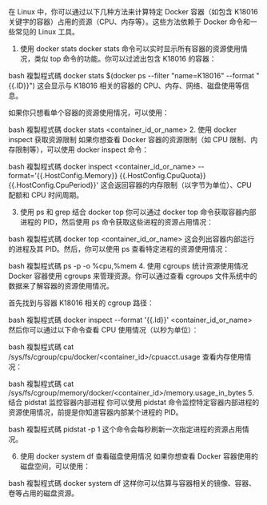 在 Linux 中，你可以通过以下几种方法来计算特定 Docker 容器（如包含 K18016 关键字的容器）占用的资源（CPU、内存等）。这些方法依赖于 Docker 命令和一些常见的 Linux 工具。

1. 使用 docker stats
docker stats 命令可以实时显示所有容器的资源使用情况，类似 top 命令的功能。你可以过滤出包含 K18016 的容器：

bash
複製程式碼
docker stats $(docker ps --filter "name=K18016" --format "{{.ID}}")
这会显示与 K18016 相关的容器的 CPU、内存、网络、磁盘使用等信息。

如果你只想看单个容器的资源使用情况，可以使用：

bash
複製程式碼
docker stats <container_id_or_name>
2. 使用 docker inspect 获取资源限制
如果你想查看 Docker 容器的资源限制（如 CPU 限制、内存限制等），可以使用 docker inspect 命令：

bash
複製程式碼
docker inspect <container_id_or_name> --format='{{.HostConfig.Memory}} {{.HostConfig.CpuQuota}} {{.HostConfig.CpuPeriod}}'
这会返回容器的内存限制（以字节为单位）、CPU 配额和 CPU 时间周期。

3. 使用 ps 和 grep 结合 docker top
你可以通过 docker top 命令获取容器内部进程的 PID，然后使用 ps 命令获取这些进程的资源占用情况：

bash
複製程式碼
docker top <container_id_or_name>
这会列出容器内部运行的进程及其 PID。然后，你可以使用 ps 查看特定进程的资源使用情况：

bash
複製程式碼
ps -p <pid> -o %cpu,%mem
4. 使用 cgroups 统计资源使用情况
Docker 容器使用 cgroups 来管理资源。你可以通过查看 cgroups 文件系统中的数据来了解容器的资源使用情况。

首先找到与容器 K18016 相关的 cgroup 路径：

bash
複製程式碼
docker inspect --format '{{.Id}}' <container_id_or_name>
然后你可以通过以下命令查看 CPU 使用情况（以秒为单位）：

bash
複製程式碼
cat /sys/fs/cgroup/cpu/docker/<container_id>/cpuacct.usage
查看内存使用情况：

bash
複製程式碼
cat /sys/fs/cgroup/memory/docker/<container_id>/memory.usage_in_bytes
5. 结合 pidstat 监控容器内部进程
你可以使用 pidstat 命令监控特定容器内部进程的资源使用情况，前提是你知道容器内部某个进程的 PID。

bash
複製程式碼
pidstat -p <pid> 1
这个命令会每秒刷新一次指定进程的资源占用情况。

6. 使用 docker system df 查看磁盘使用情况
如果你想查看 Docker 容器使用的磁盘空间，可以使用：

bash
複製程式碼
docker system df
这样你可以估算与容器相关的镜像、容器、卷等占用的磁盘资源。
